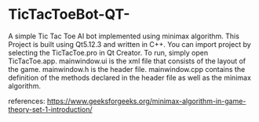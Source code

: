 # TicTacToeBot-QT-
A simple Tic Tac Toe AI bot implemented using minimax algorithm.
This Project is built using Qt5.12.3 and written in C++. You can import project by selecting the TicTacToe.pro in Qt Creator. 
To run, simply open TicTacToe.app.
mainwindow.ui is the xml file that consists of the layout of the game.
mainwindow.h is the header file.
mainwindow.cpp contains the definition of the methods declared in the header file as well as the minimax algorithm.

references:
  https://www.geeksforgeeks.org/minimax-algorithm-in-game-theory-set-1-introduction/
